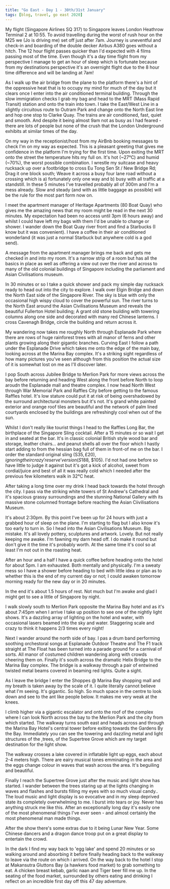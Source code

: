 ```yaml
---
title: "Go East - Day 1 - 30th/31st January"
tags: [blog, travel, go east 2020]
---
```


My flight (Singapore Airlines SQ 317) to Singapore leaves London Heathrow Terminal 2 at 10:55. To avoid travelling during the worst of rush hour on the M25 we (Jo is driving me) set off just after 7am. Journey is uneventful and check-in and boarding of the double decker Airbus A380 goes without a hitch. The 12 hour flight passes quicker than I'd expected with 4 films passing most of the time. Even though it's a day time flight from my perspective I manage to get an hour of sleep which is fortunate because from my destinations perspective it's an overnight flight due to the 8 hour time difference and will be landing at 7am!

As I walk up the air bridge from the plane to the platform there's a hint of the oppressive heat that is to occupy my mind for much of the day but it clears once I enter into the air conditioned terminal building. Through the slow immigration checks I grab my bag and head to the MRT (Mass Rapid Transit) station and onto the train into town.  I take the East/West Line in a slightly circuitous route to Outram Park and change onto the North East line and hop one stop to Clarke Quay. The trains are air conditioned, fast, quiet and smooth. And despite it being almost 9am not as busy as I had feared - there are lots of people but none of the crush that the London Underground exhibits at similar times of the day.

On my way in the receptionist/host from my AirBnb booking messages to check I'm on my way as expected. This is a pleasant greeting that gives me confidence in the platform I'm trying for the first time. Upon exiting the MRT onto the street the temperature hits my full on. It's hot (~27°C) and humid (~70%), the worst possible combination. I wrestle my suitcase and heavy rucksack up over a footbridge to cross Eu Tong Sen St / New Bridge Rd; Drag it one block south; Weave it across a busy four lane road without a crossing which is a) fortunately only one way and b) busy with all traffic at a standstill. In these 5 minutes I've travelled probably all of 300m and I'm a mess already. Slow and steady (and with as little baggage as possible) will be the rule for the most part form now on.

I meet the apartment manager of Heritage Apartments (80 Boat Quay) who gives me the amazing news that my room might be read in the next 30 minutes. My expectation had been no access until 3pm (6 hours away) and whilst I could have left my bags with them I'd be unable to change or shower. I wander down the Boat Quay river front and find a Starbucks (I know but it was convenient). I have a coffee in their air conditioned wonderland (it was just a normal Starbuck but anywhere cold is a god send).

A message from the apartment manager brings me back and gets me checked in and into my room. It's a narrow strip of a room but has all the basics in place as well as offering a view out over the river and across to many of the old colonial buildings of Singapore including the parliament and Asian Civilisations museum.

In 30 minutes or so I take a quick shower and pack my simple day rucksack ready to head out into the city to explore. I walk over Elgin Bridge and down the North East side of the Singapore River. The sky is blue with only the occasional high wispy cloud to cover the powerful sun. The river turns to the North East around the Asian Civilisations Museum and reveals the beautiful Fullerton Hotel building; A grant old stone building with towering columns along one side and decorated with many red Chinese lanterns. I cross Cavenagh Bridge, circle the building and return across it.

My wandering now takes me roughly North through Esplanade Park where there are rows of huge rainforest trees with all manor of ferns and other plants growing along their gigantic branches. Curving East I follow a path under the Esplanade Drive which takes me onto the edge of the main bay, looking across at the Marina Bay complex. It's a striking sight regardless of how many pictures you've seen although from this position the actual size of it is somewhat lost on me as I'll discover later.

I pop South across Jubilee Bridge to Merlion Park for more views across the bay before returning and heading West along the front before North to loop aroudn the Esplanade mall and theatre complex. I now head North West through War Memorial Park and Raffles City before getting to the famous Raffles hotel. It's low stature could put it at risk of being overshadowed by the surround architectural monsters but it's not. It's grand white painted exterior and orange roof tiles are beautiful and the network of palm lined courtyards enclosed by the buildings are refreshingly cool when out of the sun.

Whilst I don't really like tourist things I head to the Raffles Long Bar, the birthplace of the Singapore Sling cocktail. After a 15 minutes or so wait I get in and seated at the bar. It's in classic colonial British style wood bar and storage, leather chairs... and peanut shells all over the floor which I hastly start adding to from the hessian bag full of them in front-of me on the bar. I order the standard original sling (S$35, £20), ignoring their crazy 'reserve' version (S$188, $105). I'd not had one before so have little to judge it against but it's got a kick of alcohol, sweet from cordial/juice and best of all it was really cold which I needed after the previous few kilometers walk in 32°C heat.

After taking a long time over my drink I head back towards the hotel through the city. I pass via the striking white towers of St Andrew's Cathedral and it's spacious grassy surroundings and the stunning National Gallery with its massive stone columned frontage before reaching the Asian Ciivilisations Museum.

It's about 2:30pm. By this point I've been up for 24 hours with just a grabbed hour of sleep on the plane. I'm starting to flag but I also know it's too early to turn in. So I head into the Asian Civilisations Museum. Big mistake. It's all lovely pottery, sculptures and artwork. Lovely. But not really keeping me awake. I'm fawning my darn head off. I do make it round but don't give it the time it's probably worth. At the same time it's cool so at least I'm not out in the roasting heat.

After an hour and a half I have a quick coffee before heading onto the hotel for about 5pm. I am exhausted. Both mentally and physically. I'm a sweaty mess so I have a shower before heading to bed with little idea or plan as to whether this is the end of my current day or not; I could awaken tomorrow morning ready for the new day or in 20 minutes.

In the end it's about 1.5 hours of rest. Not much but I'm awake and glad I might get to see a little of Singapore by night.

I walk slowly south to Merlion Park opposite the Marina Bay hotel and as it's about 7:45pm when I arrive I take up position to see one of the nightly light shows. It's a dazzling array of lighting on the hotel and water, with occasional lasers beamed into the sky and water. Staggering scale and crazy to think it happens 2/3 times every night!

Next I wander around the north side of bay. I pas a drum band performing soothing orchestoral songs at Esplanade Outdoor Theatre and The F1 track straight at The Float has been turned into a parade ground for a carnival of sorts. All manor of costumed children wandering along with crowds cheering them on. Finally it's south across the dramatic Helix Bridge to the Marina Bay complex. The bridge is a walkway through a pair of entwined twisted metal beams covered in beaming red lights. Quite a sight.

As I leave the bridge I enter the Shoppes @ Marina Bay shopping mall and my breath is taken away by the scale of it. I quite literally cannot believe what I'm seeing. It's gigantic. So high. So much space in the centre to look down and see to the ant like people below. It makes me very weak at the knees.

I climb higher via a gigantic escalator and onto the roof of the complex where I can look North across the bay to the Merlion Park and the city from which started. The walkway turns south east and heads across and through the Marina Bay Hotel's central tower before exiting towards the Gardens By the Bay. Immediately you can see the towering and dazzling metal and light structures of the ,trees, of the Supertree Grove which are my target destination for the light show.

The walkway crosses a lake covered in inflatable light up eggs, each about 2-4 meters high. There are eairy musical tones emminating in the area and the eggs change colour in waves that wash across the area. It's beguiling and beautiful.

Finally I reach the Supertree Grove just after the music and light show has started. I wander between the trees staring up at the lights changing in waves and flashes and bursts filling my eyes with so much visual candy.. The loud music and light display is so evocative and in my sleep deprived state its completely overwhelming to me. I burst into tears or joy. Never has anything struck me like this. After an exceptionally long day it's easily one of the most phenomenal things I've ever seen - and almost certainly the most phenomenal man made things.

After the show there's some extras due to it being Lunar New Year.  Some Chinese dancers and a dragon dance troop put on a great display to entertain the crowd.

In the dark I find my way back to 'egg lake' and spend 20 minutes or so walking around and absorbing it before finally heading  back to the walkway to leave via the route on which i arrived. On the way back to the hotel I stop at Makansutra Gluttons Bay (a hawkers food market) to grab something to eat. A chicken breast kebab, garlic naan and Tiger beer fill me up. In the seating of the food market, surrounded by others eating and drinking I reflect on an incredible first day off this 47 day adventure.
